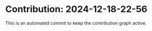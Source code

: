 # Contribution: 2024-12-18-22-56
This is an automated commit to keep the contribution graph active.
